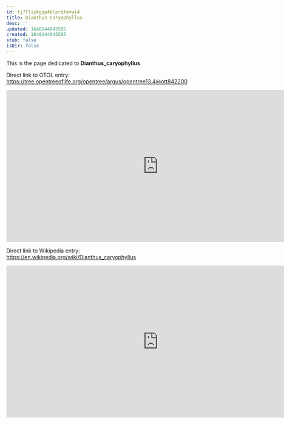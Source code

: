```yaml
---
id: tj7fliykgqp4blprqtmvwi4
title: Dianthus Caryophyllus
desc: ''
updated: 1648144045585
created: 1648144045585
stub: false
isDir: false
---
```

This is the page dedicated to **Dianthus_caryophyllus**


Direct link to OTOL entry: https://tree.opentreeoflife.org/opentree/argus/opentree13.4@ott842200



<html>
    <body>
    <iframe src="https://tree.opentreeoflife.org/opentree/argus/opentree13.4@ott842200"
    width="800" height="400" frameborder="0" allowfullscreen> </iframe>
    </body>
</html>
    


Direct link to Wikipedia entry: https://en.wikipedia.org/wiki/Dianthus_caryophyllus



<html>
    <body>
    <iframe src="https://en.wikipedia.org/wiki/Dianthus_caryophyllus"
    width="800" height="400" frameborder="0" allowfullscreen> </iframe>
    </body>
</html>
    
